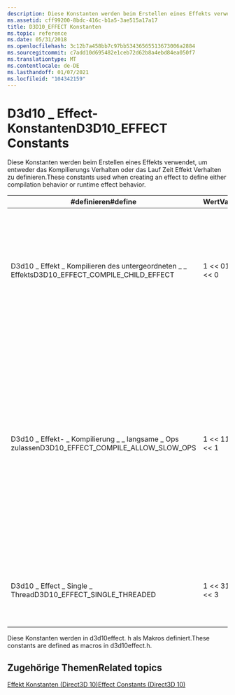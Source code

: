 ```yaml
---
description: Diese Konstanten werden beim Erstellen eines Effekts verwendet, um entweder das Kompilierungs Verhalten oder das Lauf Zeit Effekt Verhalten zu definieren.
ms.assetid: cff99200-8bdc-416c-b1a5-3ae515a17a17
title: D3D10_EFFECT Konstanten
ms.topic: reference
ms.date: 05/31/2018
ms.openlocfilehash: 3c12b7a458bb7c97bb53436565513673006a2884
ms.sourcegitcommit: c7add10d695482e1ceb72d62b8a4ebd84ea050f7
ms.translationtype: MT
ms.contentlocale: de-DE
ms.lasthandoff: 01/07/2021
ms.locfileid: "104342159"
---
```

# <a name="d3d10_effect-constants"></a><span data-ttu-id="6bf77-103">D3d10 \_ Effect-Konstanten</span><span class="sxs-lookup"><span data-stu-id="6bf77-103">D3D10\_EFFECT Constants</span></span>

<span data-ttu-id="6bf77-104">Diese Konstanten werden beim Erstellen eines Effekts verwendet, um entweder das Kompilierungs Verhalten oder das Lauf Zeit Effekt Verhalten zu definieren.</span><span class="sxs-lookup"><span data-stu-id="6bf77-104">These constants used when creating an effect to define either compilation behavior or runtime effect behavior.</span></span>



| <span data-ttu-id="6bf77-105">\#definieren</span><span class="sxs-lookup"><span data-stu-id="6bf77-105">\#define</span></span>                                 | <span data-ttu-id="6bf77-106">Wert</span><span class="sxs-lookup"><span data-stu-id="6bf77-106">Value</span></span>        | <span data-ttu-id="6bf77-107">BESCHREIBUNG</span><span class="sxs-lookup"><span data-stu-id="6bf77-107">Description</span></span>                                                                                                                                                                                                                                                 |
|------------------------------------------|--------------|-------------------------------------------------------------------------------------------------------------------------------------------------------------------------------------------------------------------------------------------------------------|
| <span data-ttu-id="6bf77-108">D3d10 \_ Effekt \_ Kompilieren des untergeordneten \_ \_ Effekts</span><span class="sxs-lookup"><span data-stu-id="6bf77-108">D3D10\_EFFECT\_COMPILE\_CHILD\_EFFECT</span></span>    | <span data-ttu-id="6bf77-109">1 << 0</span><span class="sxs-lookup"><span data-stu-id="6bf77-109">1 << 0</span></span> | <span data-ttu-id="6bf77-110">Kompilieren Sie die FX-Datei mit einem untergeordneten Effekt.</span><span class="sxs-lookup"><span data-stu-id="6bf77-110">Compile the .fx file to a child effect.</span></span> <span data-ttu-id="6bf77-111">Untergeordnete Effekte haben keine Initialisiert für freigegebene Werte, da diese im Effekt Pool initialisiert werden.</span><span class="sxs-lookup"><span data-stu-id="6bf77-111">Child effects have no initializes for any shared values because these are initialized in the effect pool.</span></span>                                                                                                           |
| <span data-ttu-id="6bf77-112">D3d10 \_ Effekt- \_ Kompilierung \_ \_ langsame \_ Ops zulassen</span><span class="sxs-lookup"><span data-stu-id="6bf77-112">D3D10\_EFFECT\_COMPILE\_ALLOW\_SLOW\_OPS</span></span> | <span data-ttu-id="6bf77-113">1 << 1</span><span class="sxs-lookup"><span data-stu-id="6bf77-113">1 << 1</span></span> | <span data-ttu-id="6bf77-114">Standardmäßig ist der Leistungsmodus aktiviert.</span><span class="sxs-lookup"><span data-stu-id="6bf77-114">By default, performance mode is enabled.</span></span> <span data-ttu-id="6bf77-115">Der Leistungsmodus lässt änderbare Zustands Objekte nicht zu, indem verhindert wird, dass nicht literale Ausdrücke in Zustands Objekt Definitionen angezeigt werden.</span><span class="sxs-lookup"><span data-stu-id="6bf77-115">Performance mode disallows mutable state objects by preventing non-literal expressions from appearing in state object definitions.</span></span> <span data-ttu-id="6bf77-116">Wenn Sie dieses Flag angeben, wird der Modus deaktiviert, und es werden änderbare Zustands Objekte zugelassen.</span><span class="sxs-lookup"><span data-stu-id="6bf77-116">Specifying this flag will disable the mode and allow for mutable state objects.</span></span> |
| <span data-ttu-id="6bf77-117">D3d10 \_ Effect \_ Single \_ Thread</span><span class="sxs-lookup"><span data-stu-id="6bf77-117">D3D10\_EFFECT\_SINGLE\_THREADED</span></span>          | <span data-ttu-id="6bf77-118">1 << 3</span><span class="sxs-lookup"><span data-stu-id="6bf77-118">1 << 3</span></span> | <span data-ttu-id="6bf77-119">Versuchen Sie nicht, mit anderen Threads zu synchronisieren, die Auswirkungen in denselben Pool laden.</span><span class="sxs-lookup"><span data-stu-id="6bf77-119">Do not attempt to synchronize with other threads loading effects into the same pool.</span></span>                                                                                                                                                                        |



 

<span data-ttu-id="6bf77-120">Diese Konstanten werden in d3d10effect. h als Makros definiert.</span><span class="sxs-lookup"><span data-stu-id="6bf77-120">These constants are defined as macros in d3d10effect.h.</span></span>

## <a name="related-topics"></a><span data-ttu-id="6bf77-121">Zugehörige Themen</span><span class="sxs-lookup"><span data-stu-id="6bf77-121">Related topics</span></span>

<dl> <dt>

[<span data-ttu-id="6bf77-122">Effekt Konstanten (Direct3D 10)</span><span class="sxs-lookup"><span data-stu-id="6bf77-122">Effect Constants (Direct3D 10)</span></span>](d3d10-graphics-reference-effect-constants.md)
</dt> </dl>

 

 



